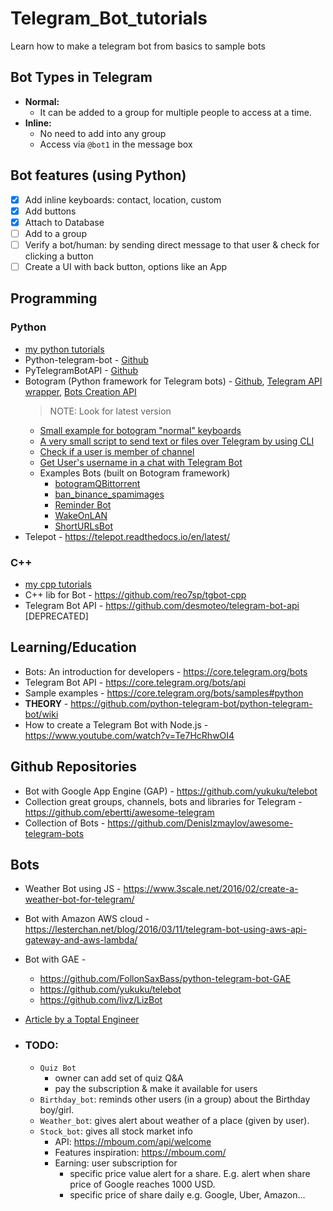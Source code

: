 # Telegram_Bot_tutorials
Learn how to make a telegram bot from basics to sample bots

## Bot Types in Telegram
* __Normal:__
  - It can be added to a group for multiple people to access at a time.
* __Inline:__
  - No need to add into any group
  - Access via `@bot1` in the message box

## Bot features (using Python)
* [x] Add inline keyboards: contact, location, custom
* [x] Add buttons
* [x] Attach to Database
* [ ] Add to a group
* [ ] Verify a bot/human: by sending direct message to that user & check for clicking a button
* [ ] Create a UI with back button, options like an App

## Programming
### Python
* [my python tutorials](./tutorials-py)
* Python-telegram-bot - [Github](https://github.com/python-telegram-bot/python-telegram-bot)
* PyTelegramBotAPI - [Github](https://github.com/eternnoir/pyTelegramBotAPI)
* Botogram (Python framework for Telegram bots) - [Github](https://botogram.dev/), [Telegram API wrapper](https://botogram.dev/docs/0.6.1/api/telegram/), [Bots Creation API](https://botogram.dev/docs/0.6.1/api/bot/)
	> NOTE: Look for latest version
	- [Small example for botogram "normal" keyboards](https://gist.github.com/MarcoBuster/8f9e7661006436af39c797f02a3d48cc)
	- [A very small script to send text or files over Telegram by using CLI](https://gist.github.com/MarcoBuster/8e4f6db4dc4ba5eb5640224b518d7c7e)
  - [Check if a user is member of channel](https://github.com/python-botogram/botogram/issues/145)
  - [Get User's username in a chat with Telegram Bot](https://github.com/python-botogram/botogram/issues/137#)
  - Examples Bots (built on Botogram framework)
    + [botogramQBittorrent](https://github.com/ch3p4ll3/botogramQBittorrent)
    + [ban_binance_spamimages](https://github.com/ch3p4ll3/binanceban)
    + [Reminder Bot](https://github.com/Mamiglia/Reminder-Bot)
    + [WakeOnLAN](https://github.com/Steffo99/spegnimi-bot)
    + [ShortURLsBot](https://github.com/MarcoBuster/ShortURLsBot)
* Telepot - https://telepot.readthedocs.io/en/latest/

### C++
* [my cpp tutorials](./tutorials-cpp)
* C++ lib for Bot - https://github.com/reo7sp/tgbot-cpp
* Telegram Bot API - https://github.com/desmoteo/telegram-bot-api [DEPRECATED]

## Learning/Education
* Bots: An introduction for developers - https://core.telegram.org/bots
* Telegram Bot API - https://core.telegram.org/bots/api
* Sample examples -  https://core.telegram.org/bots/samples#python
* __THEORY__ - https://github.com/python-telegram-bot/python-telegram-bot/wiki
* How to create a Telegram Bot with Node.js - https://www.youtube.com/watch?v=Te7HcRhwOI4

## Github Repositories
* Bot with Google App Engine (GAP) - https://github.com/yukuku/telebot
* Collection great groups, channels, bots and libraries for Telegram - https://github.com/ebertti/awesome-telegram
* Collection of Bots - https://github.com/DenisIzmaylov/awesome-telegram-bots

## Bots
* Weather Bot using JS - https://www.3scale.net/2016/02/create-a-weather-bot-for-telegram/
* Bot with Amazon AWS cloud - https://lesterchan.net/blog/2016/03/11/telegram-bot-using-aws-api-gateway-and-aws-lambda/
* Bot with GAE - 
  - https://github.com/FollonSaxBass/python-telegram-bot-GAE
  - https://github.com/yukuku/telebot
  - https://github.com/livz/LizBot
* [Article by a Toptal Engineer](https://www.toptal.com/python/telegram-bot-tutorial-python)

* ### TODO:
  - `Quiz Bot`
    + owner can add set of quiz Q&A
    + pay the subscription & make it available for users
  - `Birthday_bot`: reminds other users (in a group) about the Birthday boy/girl.
  - `Weather_bot`: gives alert about weather of a place (given by user).
  - `Stock_bot`: gives all stock market info
    + API: https://mboum.com/api/welcome
    + Features inspiration: https://mboum.com/
    + Earning: user subscription for 
      - specific price value alert for a share. E.g. alert when share price of Google reaches 1000 USD.
      - specific price of share daily e.g. Google, Uber, Amazon... 
